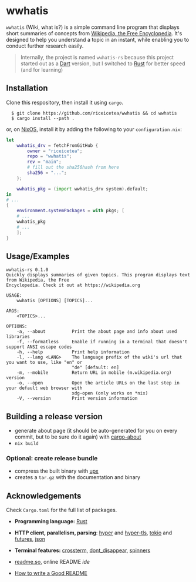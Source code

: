 
# wwhatis

`wwhatis` (Wiki, what is?) is a simple command line program that displays short summaries of concepts from [Wikipedia, the Free Encyclopedia](https://www.wikipedia.org). It's designed to help you understand a topic in an instant, while enabling you to conduct further research easily. 

> Internally, the project is named `wwhatis-rs` because this project started out as a [Dart](https://dart.dev) version, but I switched to [Rust](rust-lang.org/) for better speed (and for learning)
 

## Installation

Clone this respository, then install it using `cargo`.
```console
  $ git clone https://github.com/riceicetea/wwhatis && cd wwhatis
  $ cargo install --path .
```

or, on [NixOS](https://nixos.org), install it by adding the following to your `configuration.nix`:
```nix
let
    wwhatis_drv = fetchFromGitHub {
	    owner = "riceicetea";
	    repo = "wwhatis";
	    rev = "main";
        # fill out the sha256hash from here
	    sha256 = "...";
    };

    wwhatis_pkg = (import wwhatis_drv system).default;
in
# ...
{
    environment.systemPackages = with pkgs; [
    # ...
    wwhatis_pkg
    # ...
    ];
}
```

## Usage/Examples

```console
wwhatis-rs 0.1.0
Quickly displays summaries of given topics. This program displays text from Wikipedia, the Free
Encyclopedia. Check it out at https://wikipedia.org

USAGE:
    wwhatis [OPTIONS] [TOPICS]...

ARGS:
    <TOPICS>...    

OPTIONS:
    -a, --about          Print the about page and info about used libraries
    -f, --formatless     Enable if running in a terminal that doesn't support ANSI escape codes
    -h, --help           Print help information
    -l, --lang <LANG>    The language prefix of the wiki's url that you want to use, like "en" or
                         "de" [default: en]
    -m, --mobile         Return URL in mobile (m.wikipedia.org) version
    -o, --open           Open the article URLs on the last step in your default web browser with
                         xdg-open (only works on *nix)
    -V, --version        Print version information
```


## Building a release version
 - generate about page (it should be auto-generated for you on every commit, but to be sure do it again) with [cargo-about](https://crates.io/crates/cargo-about)
 - `nix build`

### Optional: create release bundle
 - compress the built binary with [upx](https://upx.github.io)
 - creates a `tar.gz` with the documentation and binary


## Acknowledgements
Check `Cargo.toml` for the full list of packages.

- **Programming language:** [Rust](https://rust-lang.org)

- **HTTP client, parallelism, parsing**: [hyper](https://hyper.rs/) and [hyper-tls](https://crates.io/crates/hyper-tls), [tokio](https://github.com/tokio-rs/tokio) and [futures](https://crates.io/crates/futures), [json](https://crates.io/crates/json)

- **Terminal features:** [crossterm](https://crates.io/crates/crossterm), [dont_disappear](https://crates.io/crates/dont_disappear), [spinners](https://crates.io/crates/spinners)

- [readme.so](https://readme.so), online README *ide*
- [How to write a Good README](https://bulldogjob.com/news/449-how-to-write-a-good-readme-for-your-github-project)
